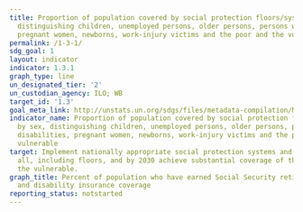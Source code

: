 ```yaml
---
title: Proportion of population covered by social protection floors/systems, by sex,
  distinguishing children, unemployed persons, older persons, persons with disabilities,
  pregnant women, newborns, work-injury victims and the poor and the vulnerable
permalink: /1-3-1/
sdg_goal: 1
layout: indicator
indicator: 1.3.1
graph_type: line
un_designated_tier: '2'
un_custodian_agency: ILO; WB
target_id: '1.3'
goal_meta_link: http://unstats.un.org/sdgs/files/metadata-compilation/Metadata-Goal-1.pdf
indicator_name: Proportion of population covered by social protection floors/systems,
  by sex, distinguishing children, unemployed persons, older persons, persons with
  disabilities, pregnant women, newborns, work-injury victims and the poor and the
  vulnerable
target: Implement nationally appropriate social protection systems and measures for
  all, including floors, and by 2030 achieve substantial coverage of the poor and
  the vulnerable.
graph_title: Percent of population who have earned Social Security retirement, survivors
  and disability insurance coverage
reporting_status: notstarted
---
```

